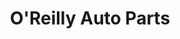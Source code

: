 ---
title: "O'Reilly Auto Parts"
url: /muskogee/oreilly-auto-parts-north-32nd-street/
shop: car parts
---